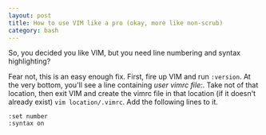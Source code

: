 ```yaml
---
layout: post
title: How to use VIM like a pro (okay, more like non-scrub)
category: bash
---
```


So, you decided you like VIM, but you need line numbering and syntax
highlighting?


Fear not, this is an easy enough fix. First, fire up VIM and run `:version`. At
the very bottom, you'll see a line containing _user vimrc file:_. Take not of
that location, then exit VIM and create the vimrc file in that location (if it
doesn't already exist) `vim location/.vimrc`. Add the following lines to it.

```
:set number
:syntax on
```
